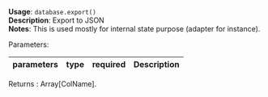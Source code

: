 **Usage**: `database.export()`      
**Description**: Export to JSON  
**Notes**: This is used mostly for internal state purpose (adapter for instance).  

Parameters: 

| parameters             | type      | required       | Description                                                                       |  
|------------------------|-----------|----------------| -------------------------------------------------------------------------------	  |

Returns : Array[ColName].
